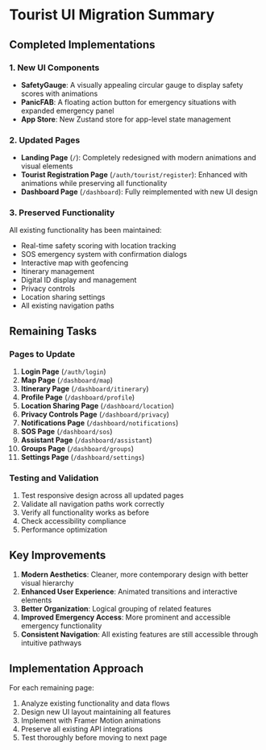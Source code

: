 # Tourist UI Migration Summary

## Completed Implementations

### 1. New UI Components
- **SafetyGauge**: A visually appealing circular gauge to display safety scores with animations
- **PanicFAB**: A floating action button for emergency situations with expanded emergency panel
- **App Store**: New Zustand store for app-level state management

### 2. Updated Pages
- **Landing Page** (`/`): Completely redesigned with modern animations and visual elements
- **Tourist Registration Page** (`/auth/tourist/register`): Enhanced with animations while preserving all functionality
- **Dashboard Page** (`/dashboard`): Fully reimplemented with new UI design

### 3. Preserved Functionality
All existing functionality has been maintained:
- Real-time safety scoring with location tracking
- SOS emergency system with confirmation dialogs
- Interactive map with geofencing
- Itinerary management
- Digital ID display and management
- Privacy controls
- Location sharing settings
- All existing navigation paths

## Remaining Tasks

### Pages to Update
1. **Login Page** (`/auth/login`)
2. **Map Page** (`/dashboard/map`)
3. **Itinerary Page** (`/dashboard/itinerary`)
4. **Profile Page** (`/dashboard/profile`)
5. **Location Sharing Page** (`/dashboard/location`)
6. **Privacy Controls Page** (`/dashboard/privacy`)
7. **Notifications Page** (`/dashboard/notifications`)
8. **SOS Page** (`/dashboard/sos`)
9. **Assistant Page** (`/dashboard/assistant`)
10. **Groups Page** (`/dashboard/groups`)
11. **Settings Page** (`/dashboard/settings`)

### Testing and Validation
1. Test responsive design across all updated pages
2. Validate all navigation paths work correctly
3. Verify all functionality works as before
4. Check accessibility compliance
5. Performance optimization

## Key Improvements
1. **Modern Aesthetics**: Cleaner, more contemporary design with better visual hierarchy
2. **Enhanced User Experience**: Animated transitions and interactive elements
3. **Better Organization**: Logical grouping of related features
4. **Improved Emergency Access**: More prominent and accessible emergency functionality
5. **Consistent Navigation**: All existing features are still accessible through intuitive pathways

## Implementation Approach
For each remaining page:
1. Analyze existing functionality and data flows
2. Design new UI layout maintaining all features
3. Implement with Framer Motion animations
4. Preserve all existing API integrations
5. Test thoroughly before moving to next page